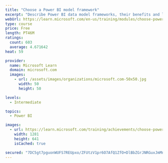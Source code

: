 ```yaml
---
title: "Choose a Power BI model framework"
excerpt: "Describe Power BI data model frameworks, their benefits and limitations, and features to help optimize your Power BI data models."
webUrl: https://learn.microsoft.com/en-us/training/modules/choose-power-bi-model-framework/
type: course
price: Free
length: PT46M
ratings:
  count: 603
  average: 4.671642
heat: 59

provider:
  name: Microsoft Learn
  domain: microsoft.com
  images:
    - url: /assets/images/organizations/microsoft.com-50x50.jpg
      width: 50
      height: 50

levels:
  - Intermediate

topics:
  - Power BI

images:
  - url: https://learn.microsoft.com/training/achievements/choose-power-bi-model-framework-social.png
    width: 1281
    height: 641
    isCached: true

secured: "7DC5gt7pguonWUFS7REUpxo/ZFUtzV1pr6O7AfQ1ZfO+DlBbZGrJNRGuxJmMnfkD2ToNft6udSOHygcqGlJN9cRb5V9wIuuAWwt8pS/Fb8aVqum2zfpmXZZE86wfX2QtNOCIaq4xnFQiDengSJmDbTr+0x7ulSUEgauj2cgQiAJXXJAX6F7IwYfp/pvTPv1HXIoiS3nWh7iYeghrZHvFuy6457ztI8Fln5YdTe6YO2sMfHVnE0Fqs+dNDozsKqEGXJL9AJoaKXXyw6n3kfIq9savFGWHhbzQlT6zk0yzCrEqkFWGJUK0/hCDRIC03fqXn57M7LnNWRKckH6XsCJEXR9Rs1E7Or9TOjgMnsHutAEBklJcul15HYV8mwAWD4lpfCHUXz8nAwNQ7bpSr3M9QXuIdVAAwlURtrN+YKaoFb4=;tQ2ABmX0dxuQTtztbvG6Rw=="
---
```


